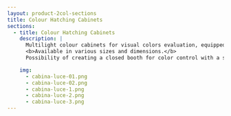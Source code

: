 ```yaml
---
layout: product-2col-sections
title: Colour Hatching Cabinets
sections:
  - title: Colour Hatching Cabinets
    description: |
      Multilight colour cabinets for visual colors evaluation, equipped with different types of illuminants: it is possible to compare various color shades in constant and ideal conditions.
      <b>Available in various sizes and dimensions.</b>
      Possibility of creating a closed booth for color control with a support table for leathers and closure with a special sliding curtain.

    img:
      - cabina-luce-01.png
      - cabina-luce-02.png
      - cabina-luce-1.png
      - cabina-luce-2.png
      - cabina-luce-3.png
---
```

